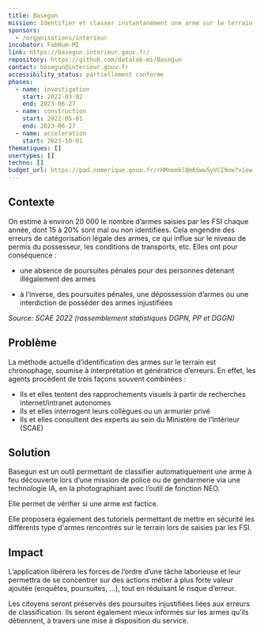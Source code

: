 ```yaml
---
title: Basegun
mission: Identifier et classer instantanément une arme sur le terrain
sponsors:
  - /organisations/interieur
incubator: FabNum-MI
link: https://basegun.interieur.gouv.fr/
repository: https://github.com/datalab-mi/Basegun
contact: basegun@interieur.gouv.fr
accessibility_status: partiellement conforme
phases:
  - name: investigation
    start: 2022-03-02
    end: 2023-06-27
  - name: construction
    start: 2022-05-01
    end: 2023-06-27
  - name: acceleration
    start: 2023-10-01
thematiques: []
usertypes: []
techno: []
budget_url: https://pad.numerique.gouv.fr/rHMnemklQm6Sww5yVCI9ow?view
---
```

## Contexte

On estime à environ 20 000 le nombre d’armes saisies par les FSI chaque année, dont 15 à 20% sont mal ou non identifiées.
Cela engendre des erreurs de catégorisation légale des armes, ce qui influe sur le niveau de permis du possesseur, les conditions de transports, etc.
Elles ont pour conséquence :
- une absence de poursuites pénales pour des personnes détenant illégalement des armes

- à l’inverse, des poursuites pénales, une dépossession d’armes ou une interdiction de posséder des armes injustifiées

*Source: SCAE 2022 (rassemblement statistiques DGPN, PP et DGGN)*



## Problème

La méthode actuelle d’identification des armes sur le terrain est chronophage, soumise à interprétation et génératrice d’erreurs. En effet, les agents procèdent de trois façons souvent combinées :

* Ils et elles tentent des rapprochements visuels à partir de recherches internet/intranet autonomes
* Ils et elles interrogent leurs collègues ou un armurier privé
* Ils et elles consultent des experts au sein du Ministère de l’Intérieur (SCAE)



## Solution

Basegun est un outil permettant de classifier automatiquement une arme à feu découverte lors d’une mission de police ou de gendarmerie via une technologie IA, en la photographiant avec l’outil de fonction NEO.

Elle permet de vérifier si une arme est factice.

Elle proposera également des tutoriels permettant de mettre en sécurité les différents type d'armes rencontrés sur le terrain lors de saisies par les FSI.



## Impact

L’application libèrera les forces de l’ordre d’une tâche laborieuse et leur permettra de se concentrer sur des actions métier à plus forte valeur ajoutée (enquêtes, poursuites, …), tout en réduisant le risque d’erreur.

Les citoyens seront préservés des poursuites injustifiées liées aux erreurs de classification. Ils seront également mieux informés sur les armes qu’ils détiennent, à travers une mise à disposition du service.
